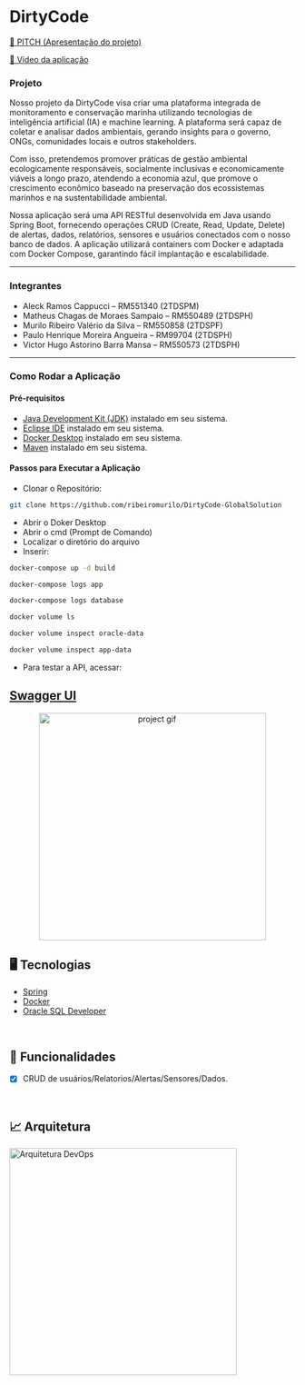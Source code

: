 # DirtyCode

<p><a href="https://www.youtube.com/watch?v=HRahsNwfS4w" target="_blank">📍 PITCH (Apresentação do projeto)</a> </p>
<p><a href="https://www.youtube.com/watch?v=HRahsNwfS4w" target="_blank">📍 Vídeo da aplicação</a> </p>

<h3>Projeto</h3>
<p> Nosso projeto da DirtyCode visa criar uma plataforma integrada de monitoramento e conservação marinha utilizando tecnologias de inteligência artificial (IA) e machine learning. A plataforma será capaz de coletar e analisar dados ambientais, gerando insights para o governo, ONGs, comunidades locais e outros stakeholders.
<p> Com isso, pretendemos promover práticas de gestão ambiental ecologicamente responsáveis, socialmente inclusivas e economicamente viáveis a longo prazo, atendendo a economia azul, que promove o crescimento econômico baseado na preservação dos ecossistemas marinhos e na sustentabilidade ambiental. </p>
<p>Nossa aplicação será uma API RESTful desenvolvida em Java usando Spring Boot, fornecendo operações CRUD (Create, Read, Update, Delete) de alertas, dados, relatórios, sensores e usuários conectados com o nosso banco de dados. A aplicação utilizará containers com Docker e adaptada com Docker Compose, garantindo fácil implantação e escalabilidade. </p>

--------------------------------------------------

<h3>Integrantes</h3>

- Aleck Ramos Cappucci – RM551340 (2TDSPM)
- Matheus Chagas de Moraes Sampaio – RM550489 (2TDSPH)
- Murilo Ribeiro Valério da Silva – RM550858 (2TDSPF)
- Paulo Henrique Moreira Angueira – RM99704 (2TDSPH)
- Victor Hugo Astorino Barra Mansa – RM550573 (2TDSPH)


--------------------------------------------------

<h3>Como Rodar a Aplicação </h3>

<h4>Pré-requisitos</h4> 

- [Java Development Kit (JDK)](https://www.oracle.com/java/technologies/downloads/#java11) instalado em seu sistema.
- [Eclipse IDE](https://www.eclipse.org/downloads/) instalado em seu sistema.
- [Docker Desktop](https://www.docker.com/products/docker-desktop/) instalado em seu sistema.
- [Maven](https://maven.apache.org/download.cgi) instalado em seu sistema.

<h4>Passos para Executar a Aplicação</h4> 

- Clonar o Repositório:
```bash
git clone https://github.com/ribeiromurilo/DirtyCode-GlobalSolution
```

- Abrir o Doker Desktop
- Abrir o cmd (Prompt de Comando)
- Localizar o diretório do arquivo
- Inserir:
```bash
docker-compose up -d build
```
```bash
docker-compose logs app
```
```bash
docker-compose logs database
```
```bash
docker volume ls
```
```bash
docker volume inspect oracle-data
```
```bash
docker volume inspect app-data
```

- Para testar a API, acessar:

[Swagger UI](http://localhost:8080/swagger-ui/index.html?configUrl=/v3/api-docs/swagger-config#/)
--------------------------------------------------

<div align="center">
    <img src="./public/readme.gif" alt="project gif" height="400px"/>
</div>

## 🖥 Tecnologias

- [Spring](https://spring.io)
- [Docker](https://www.docker.com)
- [Oracle SQL Developer](https://www.oracle.com/br/database/sqldeveloper/)

<br/>

## 🧾 Funcionalidades

- [x] CRUD de usuários/Relatorios/Alertas/Sensores/Dados.
      
<br/>

## 📈 Arquitetura

<div>
    <img src="./Arquitetura/Arquitetura.png" alt="Arquitetura DevOps" height="400px"/>
</div>
